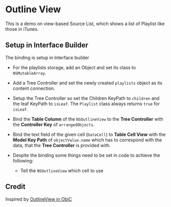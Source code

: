 Outline View
============

This is a demo on view-based Source List, which shows a list of Playlist like those in iTunes.

Setup in Interface Builder
--------------------------

The binding is setup in Interface builder

- For the playlists storage, add an Object and set its class to `NSMutableArray`.
- Add a Tree Controller and set the newly created `playlists` object as its content connection.
- Setup the Tree Controller so set the Children KeyPath to `children` and the leaf KeyPath to `isLeaf`. The `Playlist` class always returns `true` for `isLeaf`.
- Bind the **Table Column** of the `NSOutlineView` to the **Tree Controller** with the **Controller Key** of `arrangedObjects`.
- Bind the text field of the given cell (`DataCell`) to **Table Cell View** with the **Model Key Path** of `objectValue.name` which has to correspond with the data, that the **Tree Controller** is provided with.
    
- Despite the binding some things need to be set in code to achieve the following:

    - Tell the `NSOutlineView` which cell to use

Credit
------

Inspired by [OutlineView in ObjC](https://github.com/besi/mac-quickies)
